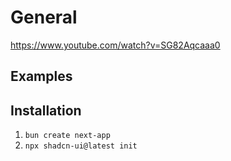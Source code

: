 
# General
 https://www.youtube.com/watch?v=SG82Aqcaaa0

## Examples

## Installation
1. `bun create next-app`
2. `npx shadcn-ui@latest init`